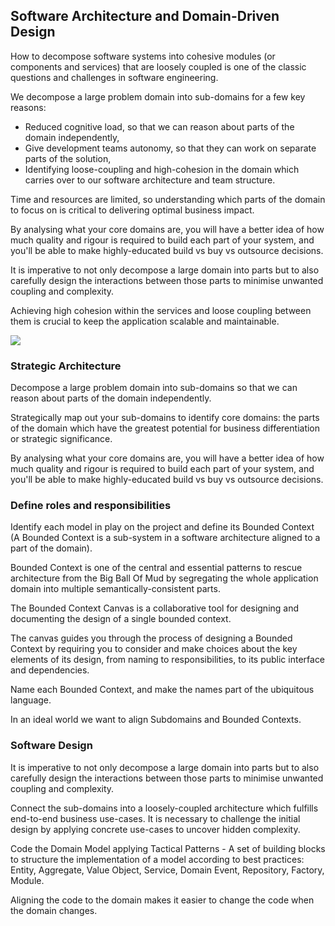 ## Software Architecture and Domain-Driven Design

How to decompose software systems into cohesive modules (or components and services) that are loosely coupled is one of
the classic questions and challenges in software engineering.

We decompose a large problem domain into sub-domains for a few key reasons:

- Reduced cognitive load, so that we can reason about parts of the domain independently,
- Give development teams autonomy, so that they can work on separate parts of the solution,
- Identifying loose-coupling and high-cohesion in the domain which carries over to our software architecture and 
  team structure.

Time and resources are limited, so understanding which parts of the domain to focus on is critical to delivering optimal
business impact.

By analysing what your core domains are, you will have a better idea of how much quality and rigour is required to build
each part of your system, and you'll be able to make highly-educated build vs buy vs outsource decisions.

It is imperative to not only decompose a large domain into parts but to also carefully design the interactions between
those parts to minimise unwanted coupling and complexity.

Achieving high cohesion within the services and loose coupling between them is crucial to keep the application scalable
and maintainable.

![](embed:DomainDrivenDesign)

### Strategic Architecture

Decompose a large problem domain into sub-domains so that we can reason about parts of the domain independently.

Strategically map out your sub-domains to identify core domains: the parts of the domain which have the greatest
potential for business differentiation or strategic significance.

By analysing what your core domains are, you will have a better idea of how much quality and rigour is required to build
each part of your system, and you'll be able to make highly-educated build vs buy vs outsource decisions.

### Define roles and responsibilities

Identify each model in play on the project and define its Bounded Context (A Bounded Context is a sub-system in a
software architecture aligned to a part of the domain).

Bounded Context is one of the central and essential patterns to rescue architecture from the Big Ball Of Mud by
segregating the whole application domain into multiple semantically-consistent parts.

The Bounded Context Canvas is a collaborative tool for designing and documenting the design of a single bounded context.

The canvas guides you through the process of designing a Bounded Context by requiring you to consider and make choices
about the key elements of its design, from naming to responsibilities, to its public interface and dependencies.

Name each Bounded Context, and make the names part of the ubiquitous language.

In an ideal world we want to align Subdomains and Bounded Contexts.

### Software Design

It is imperative to not only decompose a large domain into parts but to also carefully design the interactions between
those parts to minimise unwanted coupling and complexity.

Connect the sub-domains into a loosely-coupled architecture which fulfills end-to-end business use-cases. It is
necessary to challenge the initial design by applying concrete use-cases to uncover hidden complexity.

Code the Domain Model applying Tactical Patterns - A set of building blocks to structure the implementation of a model
according to best practices: Entity, Aggregate, Value Object, Service, Domain Event, Repository, Factory, Module.

Aligning the code to the domain makes it easier to change the code when the domain changes.
